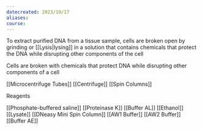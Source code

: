 ```yaml
---
datecreated: 2023/10/17
aliases: 
course:
---
```

To extract purified DNA from a tissue sample, cells are broken open by grinding or [[Lysis|lysing]] in a solution that contains chemicals that protect the DNA while disrupting other components of the cell

Cells are broken with chemicals that protect DNA while disrupting other components of a cell

[[Microcentrifuge Tubes]]
[[Centrifuge]]
[[Spin Columns]]

Reagents

[[Phosphate-buffered saline]]
[[Proteinase K]]
[[Buffer AL]]
[[Ethanol]]
[[Lysate]]
[[DNeasy Mini Spin Column]]
[[AW1 Buffer]]
[[AW2 Buffer]]
[[Buffer AE]]